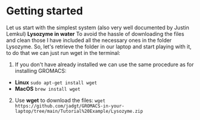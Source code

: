 # Getting started
Let us start with the simplest system (also very well documented by Justin Lemkul)
**Lysozyme in water**
To avoid the hassle of downloading the files and clean those I have included all the necessary ones in the folder Lysozyme.
So, let's retrieve the folder in our laptop and start playing with it, to do that we can just run wget in the terminal:
1. If you don't have already installed we can use the same procedure as for installing GROMACS:
- **Linux**
```sudo apt-get install wget```
- **MacOS**
```brew install wget```
2. Use **wget** to download the files:
```wget https://github.com/jadgt/GROMACS-in-your-laptop/tree/main/Tutorial%20Example/Lysozyme.zip```
